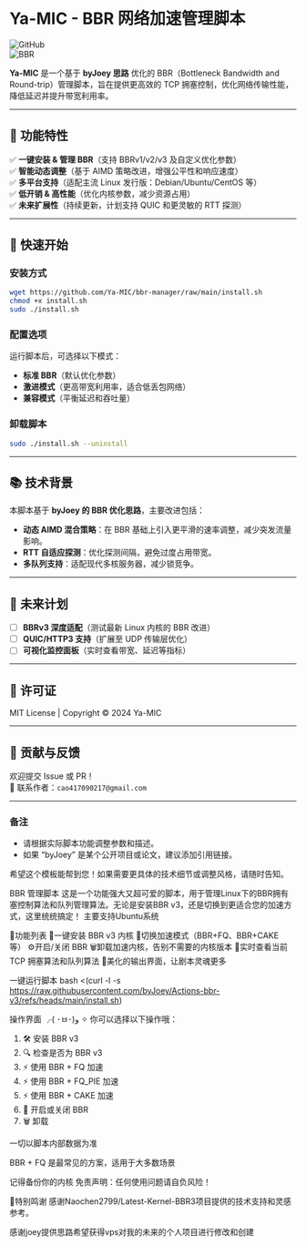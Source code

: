 # Ya-MIC - BBR 网络加速管理脚本

![GitHub](https://img.shields.io/badge/License-MIT-blue.svg)  
![BBR](https://img.shields.io/badge/BBR-Optimized-green.svg)  

**Ya-MIC** 是一个基于 **byJoey 思路** 优化的 BBR（Bottleneck Bandwidth and Round-trip）管理脚本，旨在提供更高效的 TCP 拥塞控制，优化网络传输性能，降低延迟并提升带宽利用率。

---

## 📌 功能特性
✅ **一键安装 & 管理 BBR**（支持 BBRv1/v2/v3 及自定义优化参数）  
✅ **智能动态调整**（基于 AIMD 策略改进，增强公平性和响应速度）  
✅ **多平台支持**（适配主流 Linux 发行版：Debian/Ubuntu/CentOS 等）  
✅ **低开销 & 高性能**（优化内核参数，减少资源占用）  
✅ **未来扩展性**（持续更新，计划支持 QUIC 和更灵敏的 RTT 探测）  

---

## 🚀 快速开始

### 安装方式
```bash
wget https://github.com/Ya-MIC/bbr-manager/raw/main/install.sh
chmod +x install.sh
sudo ./install.sh
```

### 配置选项
运行脚本后，可选择以下模式：
- **标准 BBR**（默认优化参数）  
- **激进模式**（更高带宽利用率，适合低丢包网络）  
- **兼容模式**（平衡延迟和吞吐量）  

### 卸载脚本
```bash
sudo ./install.sh --uninstall
```

---

## 📚 技术背景
本脚本基于 **byJoey 的 BBR 优化思路**，主要改进包括：
- **动态 AIMD 混合策略**：在 BBR 基础上引入更平滑的速率调整，减少突发流量影响。  
- **RTT 自适应探测**：优化探测间隔，避免过度占用带宽。  
- **多队列支持**：适配现代多核服务器，减少锁竞争。  

---

## 🔮 未来计划
- [ ] **BBRv3 深度适配**（测试最新 Linux 内核的 BBR 改进）  
- [ ] **QUIC/HTTP3 支持**（扩展至 UDP 传输层优化）  
- [ ] **可视化监控面板**（实时查看带宽、延迟等指标）  

---

## 📜 许可证
MIT License | Copyright © 2024 Ya-MIC  

---

## 🤝 贡献与反馈
欢迎提交 Issue 或 PR！  
📧 联系作者：`cao417090217@gmail.com`  

---

### 备注
- 请根据实际脚本功能调整参数和描述。  
- 如果 “byJoey” 是某个公开项目或论文，建议添加引用链接。  

希望这个模板能帮到您！如果需要更具体的技术细节或调整风格，请随时告知。



BBR 管理脚本
这是一个功能强大又超可爱的脚本，用于管理Linux下的BBR拥有塞控制算法和队列管理算法。无论是安装BBR v3，还是切换到更适合您的加速方式，这里统统搞定！
主要支持Ubuntu系统

🌟功能列表
👑一键安装 BBR v3 内核
🍰切换加速模式（BBR+FQ、BBR+CAKE 等）
⚙️开启/关闭 BBR
🗑️卸载加速内核，告别不需要的内核版本
👀实时查看当前 TCP 拥塞算法和队列算法
🎨美化的输出界面，让剧本灵魂更多

一键运行脚本
bash <(curl -l -s https://raw.githubusercontent.com/byJoey/Actions-bbr-v3/refs/heads/main/install.sh)

操作界面
╭( ･ㅂ･)و ✧ 你可以选择以下操作哦：
  1. 🛠️  安装 BBR v3
  2. 🔍 检查是否为 BBR v3
  3. ⚡ 使用 BBR + FQ 加速
  4. ⚡ 使用 BBR + FQ_PIE 加速
  5. ⚡ 使用 BBR + CAKE 加速
  6. 🔧 开启或关闭 BBR
  7. 🗑️  卸载


一切以脚本内部数据为准

BBR + FQ 是最常见的方案，适用于大多数场景

记得备份你的内核
免责声明：任何使用问题请自负风险！

🌟特别鸣谢
感谢Naochen2799/Latest-Kernel-BBR3项目提供的技术支持和灵感参考。

感谢joey提供思路希望获得vps对我的未来的个人项目进行修改和创建







